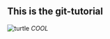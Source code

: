 ## This is the git-tutorial
![turtle](http://media.giphy.com/media/CQyQqtnId5LbO/giphy.gif)
*_COOL_*
